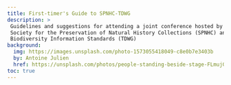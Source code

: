 ```yaml
---
title: First-timer's Guide to SPNHC-TDWG
description: >
 Guidelines and suggestions for attending a joint conference hosted by the 
 Society for the Preservation of Natural History Collections (SPNHC) and
 Biodiversity Information Standards (TDWG)
background:
  img: https://images.unsplash.com/photo-1573055418049-c8e0b7e3403b
  by: Antoine Julien
  href: https://unsplash.com/photos/people-standing-beside-stage-FLmujG5l7uE
toc: true
---
```


